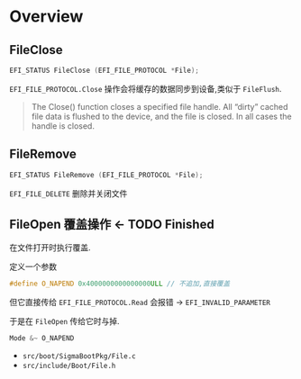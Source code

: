 # Overview

## FileClose

```c++
EFI_STATUS FileClose (EFI_FILE_PROTOCOL *File);
```

`EFI_FILE_PROTOCOL.Close` 操作会将缓存的数据同步到设备,类似于 `FileFlush`.

> The Close() function closes a specified file handle. All “dirty” cached file data is flushed to the device, and the file is closed. In all cases the handle is closed.

## FileRemove

```c++
EFI_STATUS FileRemove (EFI_FILE_PROTOCOL *File);
```

`EFI_FILE_DELETE` 删除并关闭文件

## FileOpen 覆盖操作 <- TODO Finished

在文件打开时执行覆盖.

定义一个参数

```c++
#define O_NAPEND 0x4000000000000000ULL // 不追加,直接覆盖
```

但它直接传给 `EFI_FILE_PROTOCOL.Read` 会报错 -> `EFI_INVALID_PARAMETER`

于是在 `FileOpen` 传给它时与掉.

```c++
Mode &~ O_NAPEND
```

- `src/boot/SigmaBootPkg/File.c`
- `src/include/Boot/File.h`


